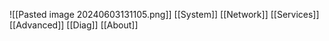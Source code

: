 ![[Pasted image 20240603131105.png]]
[[System]]
[[Network]]
[[Services]]
[[Advanced]]
[[Diag]]
[[About]]
